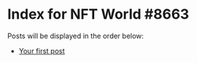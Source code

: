 # Index for NFT World #8663
Posts will be displayed in the order below:

- [Your first post](./001-first.md)

